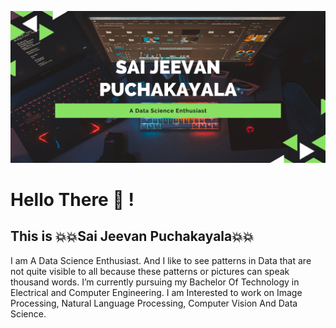 ![Name](Profile1.png)
# Hello There :wave: !
## This is :boom::boom:Sai Jeevan Puchakayala:boom::boom:
I am A Data Science Enthusiast. And I like to see patterns in Data that are not quite visible to all because these patterns or pictures can speak thousand words. I’m currently pursuing my Bachelor Of Technology in Electrical and Computer Engineering.
I am Interested to work on Image Processing, Natural Language Processing, Computer Vision And Data Science.
